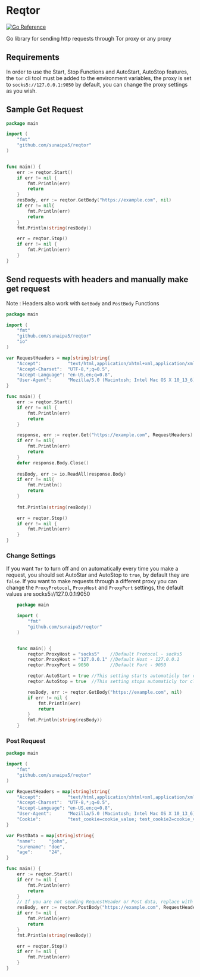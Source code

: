 
# Reqtor
[![Go Reference](https://pkg.go.dev/badge/github.com/sunaipa5/reqtor.svg)](https://pkg.go.dev/github.com/sunaipa5/reqtor)

Go library for sending http requests through Tor proxy or any proxy

## Requirements
In order to use the Start, Stop Functions and AutoStart, AutoStop features, the `tor` cli tool must be added to the environment variables, the proxy is set to `socks5://127.0.0.1:9050` by default, you can change the proxy settings as you wish. 

## Sample Get Request

```go
package main

import (
	"fmt"
	"github.com/sunaipa5/reqtor"
)


func main() {
	err := reqtor.Start()
	if err != nil {
		fmt.Println(err)
		return
	}
	resBody, err := reqtor.GetBody("https://example.com", nil)
	if err != nil{
		fmt.Println(err)
		return
	}
	fmt.Println(string(resBody))

	err = reqtor.Stop()
	if err != nil {
		fmt.Println(err)
	}
}

```
## Send requests with headers and manually make get request
Note : Headers also work with `GetBody` and `PostBody` Functions

```go
package main

import (
	"fmt"
	"github.com/sunaipa5/reqtor"
	"io"
)

var RequestHeaders = map[string]string{
	"Accept":          "text/html,application/xhtml+xml,application/xml;q=0.9,*/*;q=0.8",
	"Accept-Charset":  "UTF-8,*;q=0.5",
	"Accept-Language": "en-US,en;q=0.8",
	"User-Agent":      "Mozilla/5.0 (Macintosh; Intel Mac OS X 10_13_6) AppleWebKit/537.36 (KHTML, like Gecko) Chrome/69.0.3497.81 Safari/537.36",
}

func main() {
    err := reqtor.Start()
	if err != nil {
		fmt.Println(err)
		return
	}

	response, err := reqtor.Get("https://example.com", RequestHeaders)
	if err != nil{
		fmt.Println(err)
		return
	}
	defer response.Body.Close()
	
	resBody, err := io.ReadAll(response.Body)
	if err != nil{
		fmt.Println()
		return
	}
	
	fmt.Println(string(resBody))

    err = reqtor.Stop()
	if err != nil {
		fmt.Println(err)
	}
}


```
### Change Settings
If you want `Tor` to turn off and on automatically every time you make a request, you should set AutoStar and AutoStop to `true`, by default they are `false`. If you want to make requests through a different proxy you can change the `ProxyProtocol`, `ProxyHost` and `ProxyPort` settings, the default values are socks5://127.0.0.1:9050
```go
    package main

    import (
        "fmt"
        "github.com/sunaipa5/reqtor"
    )


    func main() {
        reqtor.ProxyHost = "socks5"    //Default Protocol - socks5
        reqtor.ProxyHost = "127.0.0.1" //Default Host - 127.0.0.1
        reqtor.ProxyPort = 9050        //Default Port - 9050

        reqtor.AutoStart = true //This setting starts automaticly tor cli tool before every request
        reqtor.AutoStop = true  //This setting stops automaticly tor cli tool after every request

        resBody, err := reqtor.GetBody("https://example.com", nil)
        if err != nil {
            fmt.Println(err)
            return
        }
        fmt.Println(string(resBody))
    }

```
### Post Request

```go
package main

import (
	"fmt"
	"github.com/sunaipa5/reqtor"
)

var RequestHeaders = map[string]string{
	"Accept":          "text/html,application/xhtml+xml,application/xml;q=0.9,*/*;q=0.8",
	"Accept-Charset":  "UTF-8,*;q=0.5",
	"Accept-Language": "en-US,en;q=0.8",
	"User-Agent":      "Mozilla/5.0 (Macintosh; Intel Mac OS X 10_13_6) AppleWebKit/537.36 (KHTML, like Gecko) Chrome/69.0.3497.81 Safari/537.36",
	"Cookie":          "test_cookie=cookie_value; test_cookie2=cookie_value2",
}

var PostData = map[string]string{
	"name":     "john",
	"surename": "doe",
	"age":      "24",
}

func main() {
	err := reqtor.Start()
	if err != nil {
		fmt.Println(err)
		return
	}
	// If you are not sending RequestHeader or Post data, replace with nil
	resBody, err := reqtor.PostBody("https://example.com", RequestHeaders, PostData)
	if err != nil {
		fmt.Println(err)
		return
	}
	fmt.Println(string(resBody))

	err = reqtor.Stop()
	if err != nil {
		fmt.Println(err)
	}
}

```